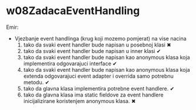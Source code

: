 w08ZadacaEventHandling
======================

Emir: 
  * Vjezbanje event handlinga (krug koji mozemo pomjerat) na vise nacina 	  
      1. tako da svaki event handler bude napisan u posebnoj klasi ✖ 
      2. tako da svaki event handler bude napisan u inner klasi ✔
      3. tako da svaki event handler bude napisan kao anonymous klasa koja implementira odgovarajuci interface ✔
      4. tako da svaki event handler bude napisan kao anonymous klasa koja extenda odgovarajuci event adapter i overrida samo 		 potrebnu metodu. ✔
      5. tako da glavna klasa implementira potrebne event handlere. ✔
      6. tako da glavna klasa ima static fieldove za event handlere inicijalizirane koristenjem anonymous klasa. ✖ 
